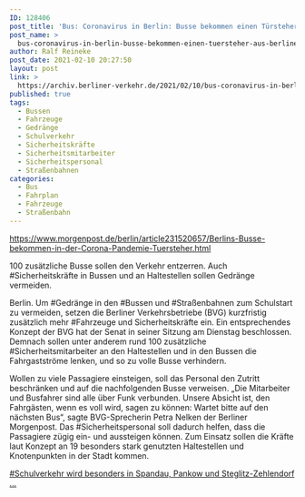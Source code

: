 ```yaml
---
ID: 128406
post_title: 'Bus: Coronavirus in Berlin: Busse bekommen einen Türsteher, aus Berliner Morgenpost'
post_name: >
  bus-coronavirus-in-berlin-busse-bekommen-einen-tuersteher-aus-berliner-morgenpost-2
author: Ralf Reineke
post_date: 2021-02-10 20:27:50
layout: post
link: >
  https://archiv.berliner-verkehr.de/2021/02/10/bus-coronavirus-in-berlin-busse-bekommen-einen-tuersteher-aus-berliner-morgenpost-2/
published: true
tags:
  - Bussen
  - Fahrzeuge
  - Gedränge
  - Schulverkehr
  - Sicherheitskräfte
  - Sicherheitsmitarbeiter
  - Sicherheitspersonal
  - Straßenbahnen
categories:
  - Bus
  - Fahrplan
  - Fahrzeuge
  - Straßenbahn
---
```

https://www.morgenpost.de/berlin/article231520657/Berlins-Busse-bekommen-in-der-Corona-Pandemie-Tuersteher.html

100 zusätzliche Busse sollen den Verkehr entzerren. Auch #Sicherheitskräfte in Bussen und an Haltestellen sollen Gedränge vermeiden.

Berlin. Um #Gedränge in den #Bussen und #Straßenbahnen zum Schulstart zu vermeiden, setzen die Berliner Verkehrsbetriebe (BVG) kurzfristig zusätzlich mehr #Fahrzeuge und Sicherheitskräfte ein. Ein entsprechendes Konzept der BVG hat der Senat in seiner Sitzung am Dienstag beschlossen. Demnach sollen unter anderem rund 100 zusätzliche #Sicherheitsmitarbeiter an den Haltestellen und in den Bussen die Fahrgastströme lenken, und so zu volle Busse verhindern.

Wollen zu viele Passagiere einsteigen, soll das Personal den Zutritt beschränken und auf die nachfolgenden Busse verweisen. „Die Mitarbeiter und Busfahrer sind alle über Funk verbunden. Unsere Absicht ist, den Fahrgästen, wenn es voll wird, sagen zu können: Wartet bitte auf den nächsten Bus“, sagte BVG-Sprecherin Petra Nelken der Berliner Morgenpost. Das #Sicherheitspersonal soll dadurch helfen, dass die Passagiere zügig ein- und aussteigen können. Zum Einsatz sollen die Kräfte laut Konzept an 19 besonders stark genutzten Haltestellen und Knotenpunkten in der Stadt kommen.

<a href="https://www.morgenpost.de/berlin/article231520657/Berlins-Busse-bekommen-in-der-Corona-Pandemie-Tuersteher.html">#Schulverkehr wird besonders in Spandau, Pankow und Steglitz-Zehlendorf ...</a>